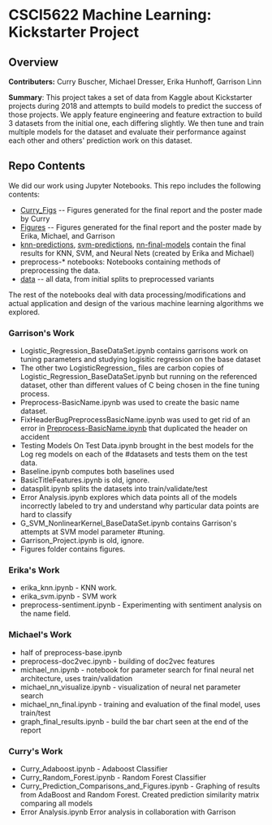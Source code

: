 # CSCI5622 Machine Learning: Kickstarter Project

## Overview

<b>Contributers:</b> Curry Buscher, Michael Dresser, Erika Hunhoff, Garrison Linn

<b>Summary</b>: This project takes a set of data from Kaggle about Kickstarter projects during 2018 and attempts to build models to predict the success of those projects. We apply feature engineering and feature extraction to build 3 datasets from the initial one, each differing slightly. We then tune and train multiple models for the dataset and evaluate their performance against each other and others' prediction work on this dataset.

## Repo Contents

We did our work using Jupyter Notebooks. This repo includes the following contents:

* [Curry_Figs](Curry_Figs) -- Figures generated for the final report and the poster made by Curry
* [Figures](Figures) -- Figures generated for the final report and the poster made by Erika, Michael, and Garrison
* [knn-predictions](knn-predictions), [svm-predictions](svm-predictions), [nn-final-models](nn-final-models) contain the final results for KNN, SVM, and Neural Nets (created by Erika and Michael)
* preprocess-\* notebooks: Notebooks containing methods of preprocessing the data.
* [data](data) -- all data, from initial splits to preprocessed variants

The rest of the notebooks deal with data processing/modifications and actual application and design of the various machine learning algorithms we explored.

### Garrison's Work 
* Logistic_Regression_BaseDataSet.ipynb contains garrisons work on tuning parameters and studying logisitic regression on the base dataset
* The other two LogisticRegression_<Dataset> files are carbon copies of Logistic_Regression_BaseDataSet.ipynb but running on the referenced dataset, other than different values of C being chosen in the fine tuning process. 
* Preprocess-BasicName.ipynb was used to create the basic name dataset. 
* FixHeaderBugPreprocessBasicName.ipynb was used to get rid of an error in [Preprocess-BasicName.ipynb](Preprocess-BasicName.ipynb) that duplicated the header on accident
* Testing Models On Test Data.ipynb brought in the best models for the Log reg models on each of the #datasets and tests them on the test data.
* Baseline.ipynb computes both baselines used
* BasicTitleFeatures.ipynb is old, ignore.
* datasplit.ipynb splits the datasets into train/validate/test
* Error Analysis.ipynb explores which data points all of the models incorrectly labeled to try and understand why particular data points are hard to classify
* G_SVM_NonlinearKernel_BaseDataSet.ipynb contains Garrison's attempts at SVM model parameter #tuning. 
* Garrison_Project.ipynb is old, ignore.
* Figures folder contains figures. 

### Erika's Work
* erika_knn.ipynb - KNN work.
* erika_svm.ipynb - SVM work
* preprocess-sentiment.ipynb - Experimenting with sentiment analysis on the name field.

### Michael's Work
* half of preprocess-base.ipynb
* preprocess-doc2vec.ipynb - building of doc2vec features
* michael_nn.ipynb - notebook for parameter search for final neural net architecture, uses train/validation
* michael_nn_visualize.ipynb - visualization of neural net parameter search
* michael_nn_final.ipynb - training and evaluation of the final model, uses train/test
* graph_final_results.ipynb - build the bar chart seen at the end of the report

### Curry's Work
* Curry_Adaboost.ipynb - Adaboost Classifier
* Curry_Random_Forest.ipynb - Random Forest Classifier
* Curry_Prediction_Comparisons_and_Figures.ipynb - Graphing of results from AdaBoost and Random Forest. Created prediction similarity matrix comparing all models
* Error Analysis.ipynb Error analysis in collaboration with Garrison




